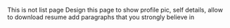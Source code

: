 This is not list page
Design this page to show profile pic, self details,
allow to download resume
add paragraphs that you strongly believe in